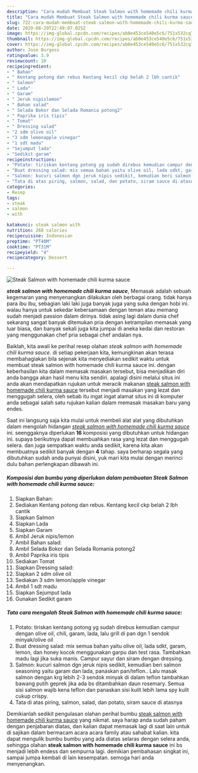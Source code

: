 ```yaml
---
description: "Cara mudah Membuat Steak Salmon with homemade chili kurma sauce Lezat"
title: "Cara mudah Membuat Steak Salmon with homemade chili kurma sauce Lezat"
slug: 722-cara-mudah-membuat-steak-salmon-with-homemade-chili-kurma-sauce-lezat
date: 2020-08-29T22:49:07.025Z
image: https://img-global.cpcdn.com/recipes/ab0e453ce540e5c6/751x532cq70/steak-salmon-with-homemade-chili-kurma-sauce-foto-resep-utama.jpg
thumbnail: https://img-global.cpcdn.com/recipes/ab0e453ce540e5c6/751x532cq70/steak-salmon-with-homemade-chili-kurma-sauce-foto-resep-utama.jpg
cover: https://img-global.cpcdn.com/recipes/ab0e453ce540e5c6/751x532cq70/steak-salmon-with-homemade-chili-kurma-sauce-foto-resep-utama.jpg
author: Jose Burgess
ratingvalue: 3.9
reviewcount: 10
recipeingredient:
- " Bahan"
- " Kentang potong dan rebus Kentang kecil ckp belah 2 lbh cantik"
- " Salmon"
- " Lada"
- " Garam"
- " Jeruk nipislemon"
- " Bahan salad"
- " Selada Bokor dan Selada Romania potong2"
- " Paprika iris tipis"
- " Tomat"
- " Dressing salad"
- "2 sdm olive oil"
- "3 sdm lemonapple vinegar"
- "1 sdt madu"
- "Sejumput lada"
- "Sedikit garam"
recipeinstructions:
- "Potato: tiriskan kentang potong yg sudah direbus kemudian campur dengan olive oil, chili, garam, lada, lalu grill di pan dgn 1 sendok minyak/olive oil"
- "Buat dressing salad: mix semua bahan yaitu olive oil, lada sdkt, garam, lemon, dan honey kocok menggunakan garpu dan test rasa. Tambahkan madu lagi jika suka manis. Campur sayur dan siram dengan dressing."
- "Salmon: kucuri salmon dgn jeruk nipis sedikit, kemudian beri salmon seasoning yaitu garam dan lada, panaskan pan/teflon.. Lalu masak salmon dengan krg lebih 2-3 sendok minyak di dalam teflon tambahkan bawang putih geprek jika ada bs ditambahkan daun rosemary. Semua sisi salmon wajib kena teflon dan panaskan sisi kulit lebih lama spy kulit cukup crispy."
- "Tata di atas piring, salmon, salad, dan potato, siram sauce di atasnya"
categories:
- Resep
tags:
- steak
- salmon
- with

katakunci: steak salmon with 
nutrition: 268 calories
recipecuisine: Indonesian
preptime: "PT40M"
cooktime: "PT31M"
recipeyield: "4"
recipecategory: Dessert

---
```



![Steak Salmon with homemade chili kurma sauce](https://img-global.cpcdn.com/recipes/ab0e453ce540e5c6/751x532cq70/steak-salmon-with-homemade-chili-kurma-sauce-foto-resep-utama.jpg)

<b><i>steak salmon with homemade chili kurma sauce</i></b>, Memasak adalah sebuah kegemaran yang menyenangkan dilakukan oleh berbagai orang. tidak hanya para ibu ibu, sebagian laki laki juga banyak juga yang suka dengan hobi ini. walau hanya untuk sekedar kebersamaan dengan teman atau memang sudah menjadi passion dalam dirinya. tidak asing lagi dalam dunia chef sekarang sangat banyak ditemukan pria dengan ketrampilan memasak yang luar biasa, dan banyak sekali juga kita jumpai di aneka kedai dan restoran yang menggunakan chef pria sebagai chef andalan nya.



Baiklah, kita awali ke perihal resep olahan <i>steak salmon with homemade chili kurma sauce</i>. di setiap pekerjaan kita, kemungkinan akan terasa membahagiakan bila sejenak kita menyediakan sedikit waktu untuk membuat steak salmon with homemade chili kurma sauce ini. dengan keberhasilan kita dalam memasak masakan tersebut, bisa menjadikan diri anda bangga akan hasil menu kita sendiri. apalagi disini melalui situs ini anda akan mendapatkan rujukan untuk meracik makanan <u>steak salmon with homemade chili kurma sauce</u> tersebut menjadi masakan yang lezat dan menggugah selera, oleh sebab itu ingat ingat alamat situs ini di komputer anda sebagai salah satu rujukan kalian dalam memasak masakan baru yang endes.


Saat ini langsung saja kita mulai untuk membeli alat alat yang dibutuhkan dalam mengolah hidangan <u><i>steak salmon with homemade chili kurma sauce</i></u> ini. seenggaknya diperlukan <b>16</b> komposisi yang dibutuhkan untuk hidangan ini. supaya berikutnya dapat membuahkan rasa yang lezat dan menggugah selera. dan juga sempatkan waktu anda sedikit, karena kita akan membuatnya sedikit banyak dengan <b>4</b> tahap. saya berharap segala yang dibutuhkan sudah anda punyai disini, yuk mari kita mulai dengan merinci dulu bahan perlengkapan dibawah ini.

<!--inarticleads1-->

##### Komposisi dan bumbu yang diperlukan dalam pembuatan Steak Salmon with homemade chili kurma sauce:

1. Siapkan  Bahan:
1. Sediakan  Kentang potong dan rebus. Kentang kecil ckp belah 2 lbh cantik
1. Siapkan  Salmon
1. Siapkan  Lada
1. Siapkan  Garam
1. Ambil  Jeruk nipis/lemon
1. Ambil  Bahan salad:
1. Ambil  Selada Bokor dan Selada Romania potong2
1. Ambil  Paprika iris tipis
1. Sediakan  Tomat
1. Siapkan  Dressing salad:
1. Siapkan 2 sdm olive oil
1. Sediakan 3 sdm lemon/apple vinegar
1. Ambil 1 sdt madu
1. Siapkan Sejumput lada
1. Gunakan Sedikit garam




<!--inarticleads2-->

##### Tata cara mengolah Steak Salmon with homemade chili kurma sauce:

1. Potato: tiriskan kentang potong yg sudah direbus kemudian campur dengan olive oil, chili, garam, lada, lalu grill di pan dgn 1 sendok minyak/olive oil
1. Buat dressing salad: mix semua bahan yaitu olive oil, lada sdkt, garam, lemon, dan honey kocok menggunakan garpu dan test rasa. Tambahkan madu lagi jika suka manis. Campur sayur dan siram dengan dressing.
1. Salmon: kucuri salmon dgn jeruk nipis sedikit, kemudian beri salmon seasoning yaitu garam dan lada, panaskan pan/teflon.. Lalu masak salmon dengan krg lebih 2-3 sendok minyak di dalam teflon tambahkan bawang putih geprek jika ada bs ditambahkan daun rosemary. Semua sisi salmon wajib kena teflon dan panaskan sisi kulit lebih lama spy kulit cukup crispy.
1. Tata di atas piring, salmon, salad, dan potato, siram sauce di atasnya




Demikianlah sedikit pengulasan olahan perihal bumbu <u>steak salmon with homemade chili kurma sauce</u> yang nikmat. saya harap anda sudah paham dengan penjabaran diatas, dan kalian dapat memasak lagi di saat lain untuk di sajikan dalam bermacam acara acara family atau sahabat kalian. kita dapat mengulik bumbu bumbu yang ada diatas selaras dengan selera anda, sehingga olahan <b>steak salmon with homemade chili kurma sauce</b> ini bs menjadi lebih endess dan sempurna lagi. demikian pembahasan singkat ini, sampai jumpa kembali di lain kesempatan. semoga hari anda menyenangkan.
